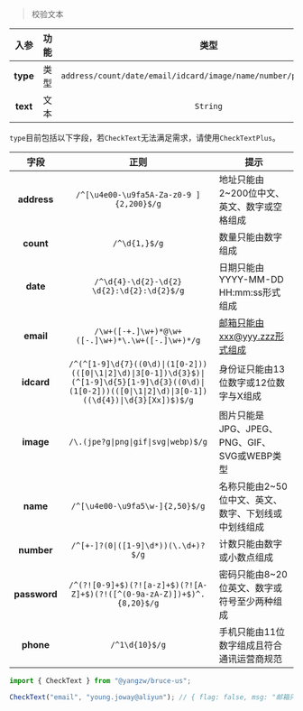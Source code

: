 > 校验文本

入参|功能|类型|默认|说明
:-:|:-:|:-:|:-:|-
**type**|类型|`address/count/date/email/idcard/image/name/number/password/phone`|`"phone"`
**text**|文本|`String`|`""`

`type`目前包括以下字段，若`CheckText`无法满足需求，请使用`CheckTextPlus`。

字段|正则|提示
:-:|:-:|-
**address**|`/^[\u4e00-\u9fa5A-Za-z0-9 ]{2,200}$/g`|地址只能由2~200位中文、英文、数字或空格组成
**count**|`/^\d{1,}$/g`|数量只能由数字组成
**date**|`/^\d{4}-\d{2}-\d{2} \d{2}:\d{2}:\d{2}$/g`|日期只能由YYYY-MM-DD HH:mm:ss形式组成
**email**|`/\w+([-+.]\w+)*@\w+([-.]\w+)*\.\w+([-.]\w+)*/g`|邮箱只能由xxx@yyy.zzz形式组成
**idcard**|`/^(^[1-9]\d{7}((0\d)\|(1[0-2]))(([0\|\1\|2]\d)\|3[0-1])\d{3}$)\|(^[1-9]\d{5}[1-9]\d{3}((0\d)\|(1[0-2]))(([0\|\1\|2]\d)\|3[0-1])((\d{4})\|\d{3}[Xx])$)$/g`|身份证只能由13位数字或12位数字与X组成
**image**|`/\.(jpe?g\|png\|gif\|svg\|webp)$/g`|图片只能是JPG、JPEG、PNG、GIF、SVG或WEBP类型
**name**|`/^[\u4e00-\u9fa5\w-]{2,50}$/g`|名称只能由2~50位中文、英文、数字、下划线或中划线组成
**number**|`/^[+-]?(0\|([1-9]\d*))(\.\d+)?$/g`|计数只能由数字或小数点组成
**password**|`/^(?![0-9]+$)(?![a-z]+$)(?![A-Z]+$)(?!([^(0-9a-zA-Z)])+$)^.{8,20}$/g`|密码只能由8~20位英文、数字或符号至少两种组成
**phone**|`/^1\d{10}$/g`|手机只能由11位数字组成且符合通讯运营商规范

```js
import { CheckText } from "@yangzw/bruce-us";

CheckText("email", "young.joway@aliyun"); // { flag: false, msg: "邮箱只能由xxx@yyy.zzz形式组成" }
```